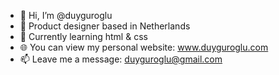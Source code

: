 - 👋 Hi, I’m @duyguroglu
- 💞️ Product designer based in Netherlands
- 🌱 Currently learning html & css
- 🌐 You can view my personal website: www.duyguroglu.com
- 📫 Leave me a message: duyguroglu@gmail.com

<!---
duyguroglu/duyguroglu is a ✨ special ✨ repository because its `README.md` (this file) appears on your GitHub profile.
You can click the Preview link to take a look at your changes.
--->
